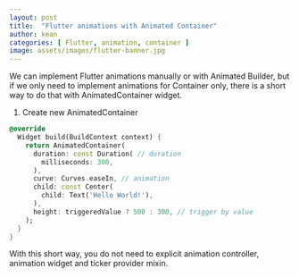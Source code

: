 ```yaml
---
layout: post
title:  "Flutter animations with Animated Container"
author: kean
categories: [ Flutter, animation, container ]
image: assets/images/flutter-banner.jpg
---
```

We can implement Flutter animations manually or with Animated Builder, but if we only need to implement animations for Container only, there is a short way to do that with AnimatedContainer widget.

1. Create new AnimatedContainer
```dart
@override
  Widget build(BuildContext context) {
    return AnimatedContainer(
      duration: const Duration( // duration
        milliseconds: 300,
      ),
      curve: Curves.easeIn, // animation
      child: const Center(
        child: Text('Hello World!'),
      ),
      height: triggeredValue ? 500 : 300, // trigger by value
    );
  }
}
```

With this short way, you do not need to explicit animation controller, animation widget and ticker provider mixin.
